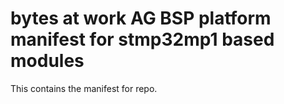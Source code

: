 bytes at work AG BSP platform manifest for stmp32mp1 based modules
======================================

This contains the manifest for repo.
